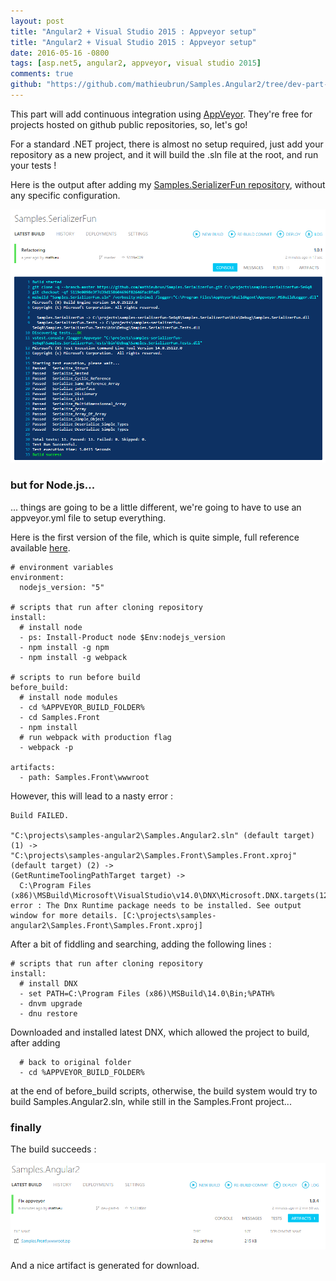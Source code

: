 ```yaml
---
layout: post
title: "Angular2 + Visual Studio 2015 : Appveyor setup"
title: "Angular2 + Visual Studio 2015 : Appveyor setup"
date: 2016-05-16 -0800
tags: [asp.net5, angular2, appveyor, visual studio 2015]
comments: true
github: "https://github.com/mathieubrun/Samples.Angular2/tree/dev-part-6"
---
```


This part will add continuous integration using [AppVeyor](https://www.appveyor.com). They're free for projects hosted on github public repositories, so, let's go!

For a standard .NET project, there is almost no setup required, just add your repository as a new project, and it will build the .sln file at the root, and run your tests !

Here is the output after adding my [Samples.SerializerFun repository](https://github.com/mathieubrun/Samples.SerializerFun), without any specific configuration.

![Build success !](/img/2016-05-16-aspnet-5-angular-2-part6-appveyor-build.png)

### but for Node.js... 

... things are going to be a little different, we're going to have to use an appveyor.yml file to setup everything.

Here is the first version of the file, which is quite simple, full reference available [here](https://www.appveyor.com/docs/appveyor-yml).
 
````
# environment variables
environment:
  nodejs_version: "5"

# scripts that run after cloning repository
install:
  # install node 
  - ps: Install-Product node $Env:nodejs_version
  - npm install -g npm
  - npm install -g webpack  
  
# scripts to run before build
before_build:
  # install node modules
  - cd %APPVEYOR_BUILD_FOLDER%
  - cd Samples.Front
  - npm install
  # run webpack with production flag
  - webpack -p
  
artifacts:
  - path: Samples.Front\wwwroot
````

However, this will lead to a nasty error : 

````
Build FAILED.
 
"C:\projects\samples-angular2\Samples.Angular2.sln" (default target) (1) ->
"C:\projects\samples-angular2\Samples.Front\Samples.Front.xproj" (default target) (2) ->
(GetRuntimeToolingPathTarget target) -> 
  C:\Program Files (x86)\MSBuild\Microsoft\VisualStudio\v14.0\DNX\Microsoft.DNX.targets(126,5): error : The Dnx Runtime package needs to be installed. See output window for more details. [C:\projects\samples-angular2\Samples.Front\Samples.Front.xproj]
````

After a bit of fiddling and searching, adding the following lines :

````
# scripts that run after cloning repository
install:
  # install DNX
  - set PATH=C:\Program Files (x86)\MSBuild\14.0\Bin;%PATH%
  - dnvm upgrade
  - dnu restore  
````

Downloaded and installed latest DNX, which allowed the project to build, after adding 

````
  # back to original folder
  - cd %APPVEYOR_BUILD_FOLDER%  
````

at the end of before_build scripts, otherwise, the build system would try to build Samples.Angular2.sln, while still in the Samples.Front project...

### finally

The build succeeds :

![Build success !](/img/2016-05-16-aspnet-5-angular-2-part6-appveyor-success.png)

And a nice artifact is generated for download.